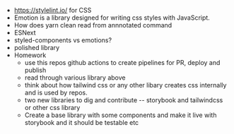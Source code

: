 - https://stylelint.io/ for CSS
- Emotion is a library designed for writing css styles with JavaScript. 
- How does yarn clean read from annnotated command
- ESNext
- styled-components vs emotions?
- polished library
- Homework
	- use this repos github actions to create pipelines for PR, deploy and publish
	- read through various library above
	- think about how tailwind css or any other libary creates css internally and is used by repos.
	- two new libraries to dig and contribute -- storybook and tailwindcss or other css library
	- Create a base library with some components and make it live with storybook and it should be testable etc